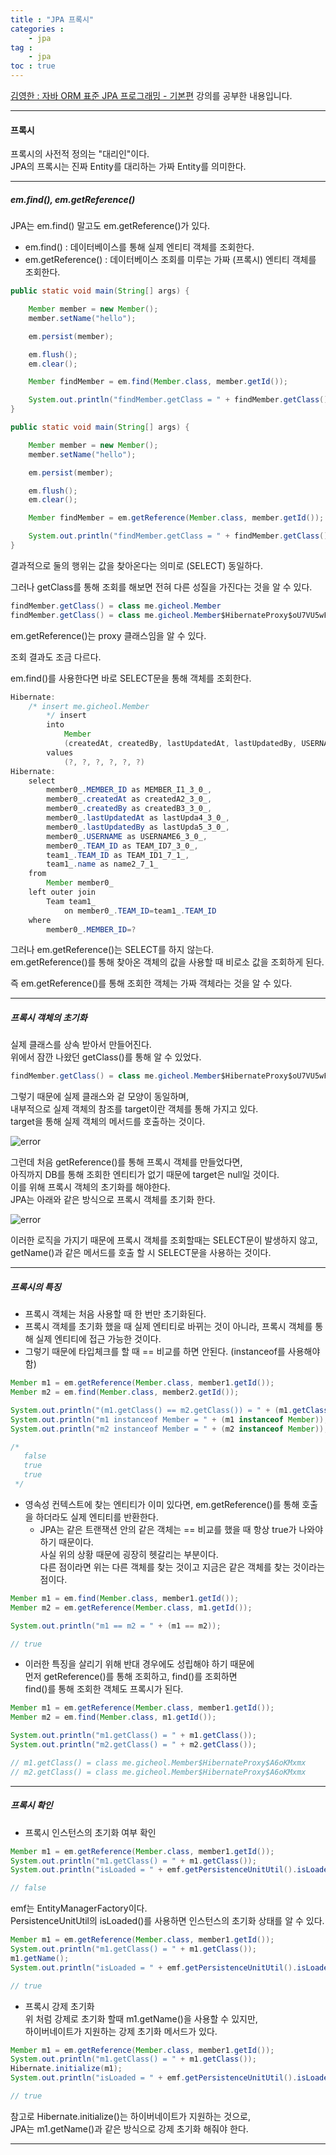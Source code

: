 ```yaml
---
title : "JPA 프록시"
categories : 
    - jpa
tag :
    - jpa
toc : true
---
```


[김영한 : 자바 ORM 표준 JPA 프로그래밍 - 기본편](https://www.inflearn.com/course/ORM-JPA-Basic#curriculum) 강의를 공부한 내용입니다.  

---

#### **프록시**  
프록시의 사전적 정의는 "대리인"이다.  
JPA의 프록시는 진짜 Entity를 대리하는 가짜 Entity를 의미한다.  

---

##### **em.find(), em.getReference()**  
JPA는 em.find() 말고도 em.getReference()가 있다.  

- em.find() : 데이터베이스를 통해 실제 엔티티 객체를 조회한다.  
- em.getReference() : 데이터베이스 조회를 미루는 가짜 (프록시) 엔티티 객체를 조회한다.  

```java
public static void main(String[] args) {

    Member member = new Member();
    member.setName("hello");

    em.persist(member);

    em.flush();
    em.clear();

    Member findMember = em.find(Member.class, member.getId());

    System.out.println("findMember.getClass = " + findMember.getClass());
}

public static void main(String[] args) {

    Member member = new Member();
    member.setName("hello");

    em.persist(member);

    em.flush();
    em.clear();

    Member findMember = em.getReference(Member.class, member.getId());

    System.out.println("findMember.getClass = " + findMember.getClass());
}
```

결과적으로 둘의 행위는 값을 찾아온다는 의미로 (SELECT) 동일하다.  

그러나 getClass를 통해 조회를 해보면 전혀 다른 성질을 가진다는 것을 알 수 있다.  

```java
findMember.getClass() = class me.gicheol.Member
findMember.getClass() = class me.gicheol.Member$HibernateProxy$oU7VU5wF
```

em.getReference()는 proxy 클래스임을 알 수 있다.  

조회 결과도 조금 다르다.  

em.find()를 사용한다면 바로 SELECT문을 통해 객체를 조회한다.  

```java
Hibernate: 
    /* insert me.gicheol.Member
        */ insert 
        into
            Member
            (createdAt, createdBy, lastUpdatedAt, lastUpdatedBy, USERNAME, MEMBER_ID) 
        values
            (?, ?, ?, ?, ?, ?)
Hibernate: 
    select
        member0_.MEMBER_ID as MEMBER_I1_3_0_,
        member0_.createdAt as createdA2_3_0_,
        member0_.createdBy as createdB3_3_0_,
        member0_.lastUpdatedAt as lastUpda4_3_0_,
        member0_.lastUpdatedBy as lastUpda5_3_0_,
        member0_.USERNAME as USERNAME6_3_0_,
        member0_.TEAM_ID as TEAM_ID7_3_0_,
        team1_.TEAM_ID as TEAM_ID1_7_1_,
        team1_.name as name2_7_1_ 
    from
        Member member0_ 
    left outer join
        Team team1_ 
            on member0_.TEAM_ID=team1_.TEAM_ID 
    where
        member0_.MEMBER_ID=?
```

그러나 em.getReference()는 SELECT를 하지 않는다.  
em.getReference()를 통해 찾아온 객체의 값을 사용할 때 비로소 값을 조회하게 된다.  

즉 em.getReference()를 통해 조회한 객체는 가짜 객체라는 것을 알 수 있다.  

---

##### **프록시 객체의 초기화**  
실제 클래스를 상속 받아서 만들어진다.   
위에서 잠깐 나왔던 getClass()를 통해 알 수 있었다.  

```java
findMember.getClass() = class me.gicheol.Member$HibernateProxy$oU7VU5wF
``` 

그렇기 때문에 실제 클래스와 겉 모양이 동일하며,  
내부적으로 실제 객체의 참조를 target이란 객체를 통해 가지고 있다.  
target을 통해 실제 객체의 메서드를 호출하는 것이다.  

![error](/assets/images/kyh-jpa-basic/24-proxy.png)    

그런데 처음 getReference()를 통해 프록시 객체를 만들었다면,  
아직까지 DB를 통해 조회한 엔티티가 없기 때문에 target은 null일 것이다.  
이를 위해 프록시 객체의 초기화를 해야한다.  
JPA는 아래와 같은 방식으로 프록시 객체를 초기화 한다.  

![error](/assets/images/kyh-jpa-basic/25-proxy.png)    

이러한 로직을 가지기 때문에 프록시 객체를 조회할때는 SELECT문이 발생하지 않고,  
getName()과 같은 메서드를 호출 할 시 SELECT문을 사용하는 것이다.  

---

##### **프록시의 특징**  
- 프록시 객체는 처음 사용할 때 한 번만 초기화된다.  
- 프록시 객체를 초기화 했을 때 실제 엔티티로 바뀌는 것이 아니라, 프록시 객체를 통해 실제 엔티티에 접근 가능한 것이다.  
- 그렇기 때문에 타입체크를 할 때 == 비교를 하면 안된다. (instanceof를 사용해야 함)    

```java
Member m1 = em.getReference(Member.class, member1.getId());
Member m2 = em.find(Member.class, member2.getId());

System.out.println("(m1.getClass() == m2.getClass()) = " + (m1.getClass() == m2.getClass()));
System.out.println("m1 instanceof Member = " + (m1 instanceof Member));
System.out.println("m2 instanceof Member = " + (m2 instanceof Member));

/*
   false
   true
   true
 */
```

- 영속성 컨텍스트에 찾는 엔티티가 이미 있다면, em.getReference()를 통해 호출을 하더라도 실제 엔티티를 반환한다.  
    - JPA는 같은 트랜잭션 안의 같은 객체는 == 비교를 했을 때 항상 true가 나와야   
      하기 때문이다.  
      사실 위의 상황 때문에 굉장히 헷갈리는 부분이다.  
      다른 점이라면 위는 다른 객체를 찾는 것이고 지금은 같은 객체를 찾는 것이라는 점이다.  

```java
Member m1 = em.find(Member.class, member1.getId());
Member m2 = em.getReference(Member.class, m1.getId());

System.out.println("m1 == m2 = " + (m1 == m2));

// true
```   

- 이러한 특징을 살리기 위해 반대 경우에도 성립해야 하기 때문에  
  먼저 getReference()를 통해 조회하고, find()를 조회하면  
  find()를 통해 조회한 객체도 프록시가 된다.  

```java
Member m1 = em.getReference(Member.class, member1.getId());
Member m2 = em.find(Member.class, m1.getId());

System.out.println("m1.getClass() = " + m1.getClass());
System.out.println("m2.getClass() = " + m2.getClass());

// m1.getClass() = class me.gicheol.Member$HibernateProxy$A6oKMxmx 
// m2.getClass() = class me.gicheol.Member$HibernateProxy$A6oKMxmx
```

---

##### **프록시 확인**  
- 프록시 인스턴스의 초기화 여부 확인  

```java
Member m1 = em.getReference(Member.class, member1.getId());
System.out.println("m1.getClass() = " + m1.getClass());
System.out.println("isLoaded = " + emf.getPersistenceUnitUtil().isLoaded(m1));

// false
```

emf는 EntityManagerFactory이다.  
PersistenceUnitUtil의 isLoaded()를 사용하면 인스턴스의 초기화 상태를 알 수 있다.  

```java
Member m1 = em.getReference(Member.class, member1.getId());
System.out.println("m1.getClass() = " + m1.getClass());
m1.getName();
System.out.println("isLoaded = " + emf.getPersistenceUnitUtil().isLoaded(m1));

// true
```

- 프록시 강제 초기화  
위 처럼 강제로 초기화 할때 m1.getName()을 사용할 수 있지만,  
하이버네이트가 지원하는 강제 초기화 메서드가 있다.  

```java
Member m1 = em.getReference(Member.class, member1.getId());
System.out.println("m1.getClass() = " + m1.getClass());
Hibernate.initialize(m1);
System.out.println("isLoaded = " + emf.getPersistenceUnitUtil().isLoaded(m1));

// true
```

참고로 Hibernate.initialize()는 하이버네이트가 지원하는 것으로,  
JPA는 m1.getName()과 같은 방식으로 강제 초기화 해줘야 한다.  

---